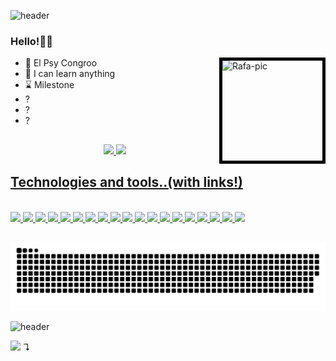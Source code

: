 ![header](https://capsule-render.vercel.app/api?type=waving&color=timeGradient&height=90)

### Hello!👋😀

<a align="left" href="//picrew.me/image_maker/197705"/><img align="right" alt="Rafa-pic" height="160" width="160" style="border:5px solid black" src="https://cdn.discordapp.com/attachments/698428639339085837/1009476158062076116/output-onlinegiftools.gif"/>
</a>

  

- 🌌 El Psy Congroo
- 🫡 I can learn anything
- ⌛ Milestone
- ?
- ?
- ?



##
<div align="center">
  <a href="https://github.com/RafaelM4gn">
  <img height="180em" src="https://github-readme-stats.vercel.app/api?username=RafaelM4gn&show_icons=true&theme=onedark&include_all_commits=true&count_private=true"/>
  <img height="180em" src="https://github-readme-stats.vercel.app/api/top-langs/?username=RafaelM4gn&layout=compact&langs_count=7&theme=onedark"/>
</div>

## Technologies and tools..(with links!)
   
<div style="display: inline_block"><br>
  <a href="//www.java.com"><img width="40" src="https://cdn.jsdelivr.net/gh/devicons/devicon/icons/java/java-original.svg" /> </a>
  <a href="//www.python.org"><img width="40" src="https://cdn.jsdelivr.net/gh/devicons/devicon/icons/python/python-original.svg" /> </a>
  <a href="//cplusplus.com"><img width="40" src="https://cdn.jsdelivr.net/gh/devicons/devicon/icons/cplusplus/cplusplus-original.svg" /> </a>
  <a href="//docs.microsoft.com/en-us/dotnet/csharp/"><img width="40" src="https://cdn.jsdelivr.net/gh/devicons/devicon/icons/csharp/csharp-original.svg" /> </a>
  <a href="//mysql.com"><img width="40" src="https://cdn.jsdelivr.net/gh/devicons/devicon/icons/mysql/mysql-original.svg"> </a>
  <a href="//typescriptlang.org"><img width="40" src="https://cdn.jsdelivr.net/gh/devicons/devicon/icons/typescript/typescript-original.svg"> </a>
  <a href="//reactjs.org"><img width="40" src="https://cdn.jsdelivr.net/gh/devicons/devicon/icons/react/react-original.svg" /> </a>   
  <a href="//nextjs.org"><img width="40" src="https://cdn.jsdelivr.net/gh/devicons/devicon/icons/nextjs/nextjs-original.svg"> </a>
  <a href="//vitejs.dev"><img width="40" src="pics/vite.svg"> </a>
  <a href="//vuejs.org"><img width="40" src="https://cdn.jsdelivr.net/gh/devicons/devicon/icons/vuejs/vuejs-original.svg" /> </a>
  <a href="//nuxtjs.org"><img width="40" src="https://cdn.jsdelivr.net/gh/devicons/devicon/icons/nuxtjs/nuxtjs-original.svg" /> </a>
  <a href="//vuetify.com"><img width="40" src="https://cdn.jsdelivr.net/gh/devicons/devicon/icons/vuetify/vuetify-original.svg" /> </a>
  <a href="//mui.com"><img width="40" src="https://cdn.jsdelivr.net/gh/devicons/devicon/icons/materialui/materialui-original.svg"> </a>
  <a href="//jest.io"><img width="40" src="https://cdn.jsdelivr.net/gh/devicons/devicon/icons/jest/jest-plain.svg"> </a>
  <a href="//figma.com"><img width="40" src="https://cdn.jsdelivr.net/gh/devicons/devicon/icons/figma/figma-original.svg"> </a>
  <a href="//nestjs.com"><img width="40" src="https://cdn.jsdelivr.net/gh/devicons/devicon/icons/nestjs/nestjs-plain.svg"> </a>
  <a href="//flask.palletsprojects.com"><img width="40" src="https://cdn.jsdelivr.net/gh/devicons/devicon/icons/flask/flask-original.svg"> </a>
  <a href="//docker.com"><img width="40" src="https://cdn.jsdelivr.net/gh/devicons/devicon/icons/docker/docker-plain.svg" /> </a>
  <a href="//unity.com"><img width="40" src="https://cdn.jsdelivr.net/gh/devicons/devicon/icons/unity/unity-original.svg"> </a>
  
  
  
  
  
  
 
  
  
  
  
  
  
</div>

##

![Snake⋅animation](https://github.com/RafaelM4gn/RafaelM4gn/blob/output/github-contribution-grid-snake.svg)

![header](https://capsule-render.vercel.app/api?type=waving&color=timeGradient&section=footer&height=90)

![](https://komarev.com/ghpvc/?username=RafaeM4gn&color=grey)
↴

